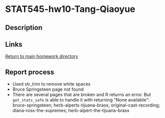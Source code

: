# STAT545-hw10-Tang-Qiaoyue

## Description


## Links

[]()

[Return to main homework directory](https://github.com/qiaoyuet/STAT545-hw-Tang-Qiaoyue)

## Report process
- Used str_trim to remove white spaces
- Bruce Springsteen page not found
- There are several pages that are broken and R returns an error. But `get_stats_safe` is able to handle it with returning "None available": bruce-springsteen; herb-alperts-tijuana-brass; original-cast-recording; diana-ross-the-supremes; herb-alpert-the-tijuana-brass